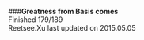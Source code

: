 ###__Greatness from Basis comes__    
Finished 179/189       
Reetsee.Xu last updated on 2015.05.05               
